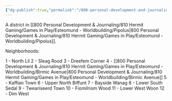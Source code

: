 ```yaml
---
{"dg-publish":true,"permalink":"/800-personal-development-and-journaling/810-hermit-gaming/games-in-play/esteomund-worldbuilding/schortel-cross/"}
---
```


A district in [[800 Personal Development & Journaling/810 Hermit Gaming/Games in Play/Esteomund - Worldbuilding/Pipolus\|800 Personal Development & Journaling/810 Hermit Gaming/Games in Play/Esteomund - Worldbuilding/Pipolus]].

Neighborhoods:

1 - North Lil
2 - Sleag Rood
3 - Dreefem Corner
4 - [[800 Personal Development & Journaling/810 Hermit Gaming/Games in Play/Esteomund - Worldbuilding/Birmic Avenue\|800 Personal Development & Journaling/810 Hermit Gaming/Games in Play/Esteomund - Worldbuilding/Birmic Avenue]]
5 - Kaffian Town
6 - Upper North Biffunt
7 - Bayside Wanag
8 - Lower South Sedal
9 - Tweariseerd Town
10 - Fiomilriom Wood
11 - Lower West Woon
12 - Dim West
